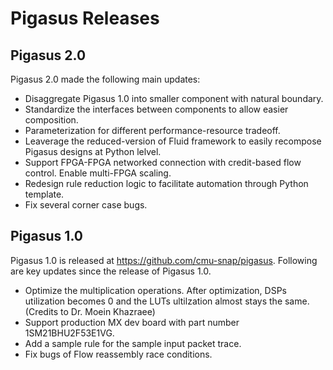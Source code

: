 # Pigasus Releases

## Pigasus 2.0
Pigasus 2.0 made the following main updates:
* Disaggregate Pigasus 1.0 into smaller component with natural boundary. 
* Standardize the interfaces between components to allow easier composition.
* Parameterization for different performance-resource tradeoff.
* Leaverage the reduced-version of Fluid framework to easily recompose Pigasus designs at Python lelvel. 
* Support FPGA-FPGA networked connection with credit-based flow control. Enable multi-FPGA scaling. 
* Redesign rule reduction logic to facilitate automation through Python template.
* Fix several corner case bugs. 

## Pigasus 1.0
Pigasus 1.0 is released at https://github.com/cmu-snap/pigasus. 
Following are key updates since the release of Pigasus 1.0. 
* Optimize the multiplication operations. After optimization, DSPs utilization becomes 0 and the LUTs ultilzation almost stays the same. (Credits to Dr. Moein Khazraee)
* Support production MX dev board with part number 1SM21BHU2F53E1VG. 
* Add a sample rule for the sample input packet trace. 
* Fix bugs of Flow reassembly race conditions.  

